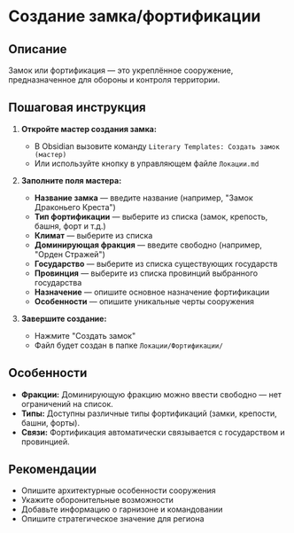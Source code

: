 # Создание замка/фортификации

## Описание
Замок или фортификация — это укреплённое сооружение, предназначенное для обороны и контроля территории.

## Пошаговая инструкция

1. **Откройте мастер создания замка:**
   - В Obsidian вызовите команду `Literary Templates: Создать замок (мастер)`
   - Или используйте кнопку в управляющем файле `Локации.md`

2. **Заполните поля мастера:**
   - **Название замка** — введите название (например, "Замок Драконьего Креста")
   - **Тип фортификации** — выберите из списка (замок, крепость, башня, форт и т.д.)
   - **Климат** — выберите из списка
   - **Доминирующая фракция** — введите свободно (например, "Орден Стражей")
   - **Государство** — выберите из списка существующих государств
   - **Провинция** — выберите из списка провинций выбранного государства
   - **Назначение** — опишите основное назначение фортификации
   - **Особенности** — опишите уникальные черты сооружения

3. **Завершите создание:**
   - Нажмите "Создать замок"
   - Файл будет создан в папке `Локации/Фортификации/`

## Особенности

- **Фракции:** Доминирующую фракцию можно ввести свободно — нет ограничений на список.
- **Типы:** Доступны различные типы фортификаций (замки, крепости, башни, форты).
- **Связи:** Фортификация автоматически связывается с государством и провинцией.

## Рекомендации

- Опишите архитектурные особенности сооружения
- Укажите оборонительные возможности
- Добавьте информацию о гарнизоне и командовании
- Опишите стратегическое значение для региона
